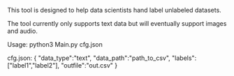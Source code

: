 This tool is designed to help data scientists hand label unlabeled datasets.

The tool currently only supports text data but will eventually support images and audio.

Usage:
python3 Main.py cfg.json

cfg.json:
{
    "data_type":"text",
    "data_path":"path_to_csv",
    "labels":["label1","label2"],
    "outfile":"out.csv"
}